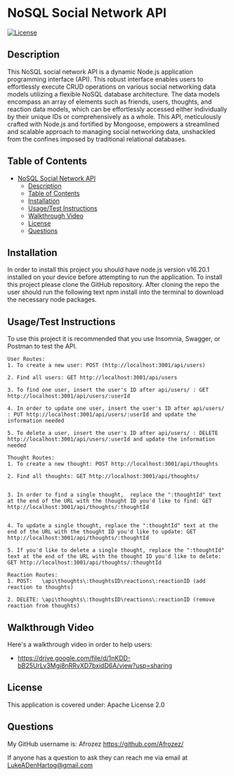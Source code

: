 # NoSQL Social Network API

[![License](https://img.shields.io/badge/License-Apache_2.0-blue.svg)](https://opensource.org/licenses/Apache-2.0)

## Description

This NoSQL social network API is a dynamic Node.js application programming interface (API). This robust interface enables users to effortlessly execute CRUD operations on various social networking data models utilizing a flexible NoSQL database architecture. The data models encompass an array of elements such as friends, users, thoughts, and reaction data models, which can be effortlessly accessed either individually by their unique IDs or comprehensively as a whole. This API, meticulously crafted with Node.js and fortified by Mongoose, empowers a streamlined and scalable approach to managing social networking data, unshackled from the confines imposed by traditional relational databases.

## Table of Contents

- [NoSQL Social Network API](#nosql-social-network-api)
  - [Description](#description)
  - [Table of Contents](#table-of-contents)
  - [Installation](#installation)
  - [Usage/Test Instructions](#usagetest-instructions)
  - [Walkthrough Video](#walkthrough-video)
  - [License](#license)
  - [Questions](#questions)

## Installation

In order to install this project you should have node.js version v16.20.1 installed on your device before attempting to run the application. To install this project please clone the GitHub repository. After cloning the repo the user should run the following text npm install into the terminal to download the necessary node packages.

## Usage/Test Instructions

To use this project it is recommended that you use Insomnia, Swagger, or Postman to test the API.

    User Routes:
    1. To create a new user: POST (http://localhost:3001/api/users)

    2. Find all users: GET http://localhost:3001/api/users

    3. To find one user, insert the user's ID after api/users/ : GET http://localhost:3001/api/users/:userId

    4. In order to update one user, insert the user's ID after api/users/ : PUT http://localhost:3001/api/users/:userId and update the information needed

    5. To delete a user, insert the user's ID after api/users/ : DELETE http://localhost:3001/api/users/:userId and update the information needed

    Thought Routes:
    1. To create a new thought: POST http://localhost:3001/api/thoughts

    2. Find all thoughts: GET http://localhost:3001/api/thoughts/


    3. In order to find a single thought,  replace the ":thoughtId" text at the end of the URL with the thought ID you'd like to find: GET http://localhost:3001/api/thoughts/:thoughtId


    4. To update a single thought, replace the ":thoughtId" text at the end of the URL with the thought ID you'd like to update: GET http://localhost:3001/api/thoughts/:thoughtId
   
    5. If you'd like to delete a single thought, replace the ":thoughtId" text at the end of the URL with the thought ID you'd like to delete: GET http://localhost:3001/api/thoughts/:thoughtId
  
    Reaction Routes:
    1. POST:   \api\thoughts\:thoughtsID\reactions\:reactionID (add reaction to thoughts)
   
    2. DELETE: \api\thoughts\:thoughtsID\reactions\:reactionID (remove reaction from thoughts)

## Walkthrough Video

Here's a walkthrough video in order to help users:

- <https://drive.google.com/file/d/1nKDD-bB25UrLv3Mgi8nRRvXD7bxidD6A/view?usp=sharing>

## License

This application is covered under: Apache License 2.0

## Questions

My GitHub username is: Afrozez <https://github.com/Afrozez/>

If anyone has a question to ask they can reach me via email at <LukeADenHartog@gmail.com>
